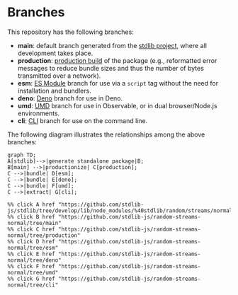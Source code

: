 <!--

@license Apache-2.0

Copyright (c) 2023 The Stdlib Authors.

Licensed under the Apache License, Version 2.0 (the "License");
you may not use this file except in compliance with the License.
You may obtain a copy of the License at

    http://www.apache.org/licenses/LICENSE-2.0

Unless required by applicable law or agreed to in writing, software
distributed under the License is distributed on an "AS IS" BASIS,
WITHOUT WARRANTIES OR CONDITIONS OF ANY KIND, either express or implied.
See the License for the specific language governing permissions and
limitations under the License.

-->

# Branches

This repository has the following branches:

-   **main**: default branch generated from the [stdlib project][stdlib-url], where all development takes place.
-   **production**: [production build][production-url] of the package (e.g., reformatted error messages to reduce bundle sizes and thus the number of bytes transmitted over a network).
-   **esm**: [ES Module][esm-url] branch for use via a `script` tag without the need for installation and bundlers.
-   **deno**: [Deno][deno-url] branch for use in Deno.
-   **umd**: [UMD][umd-url] branch for use in Observable, or in dual browser/Node.js environments.
-   **cli**: [CLI][cli-url] branch for use on the command line.

The following diagram illustrates the relationships among the above branches:

```mermaid
graph TD;
A[stdlib]-->|generate standalone package|B;
B[main] -->|productionize| C[production];
C -->|bundle| D[esm];
C -->|bundle| E[deno];
C -->|bundle| F[umd];
C -->|extract| G[cli];

%% click A href "https://github.com/stdlib-js/stdlib/tree/develop/lib/node_modules/%40stdlib/random/streams/normal"
%% click B href "https://github.com/stdlib-js/random-streams-normal/tree/main"
%% click C href "https://github.com/stdlib-js/random-streams-normal/tree/production"
%% click D href "https://github.com/stdlib-js/random-streams-normal/tree/esm"
%% click E href "https://github.com/stdlib-js/random-streams-normal/tree/deno"
%% click F href "https://github.com/stdlib-js/random-streams-normal/tree/umd"
%% click G href "https://github.com/stdlib-js/random-streams-normal/tree/cli"
```

[stdlib-url]: https://github.com/stdlib-js/stdlib/tree/develop/lib/node_modules/%40stdlib/random/streams/normal
[production-url]: https://github.com/stdlib-js/random-streams-normal/tree/production
[deno-url]: https://github.com/stdlib-js/random-streams-normal/tree/deno
[umd-url]: https://github.com/stdlib-js/random-streams-normal/tree/umd
[esm-url]: https://github.com/stdlib-js/random-streams-normal/tree/esm
[cli-url]: https://github.com/stdlib-js/random-streams-normal/tree/cli